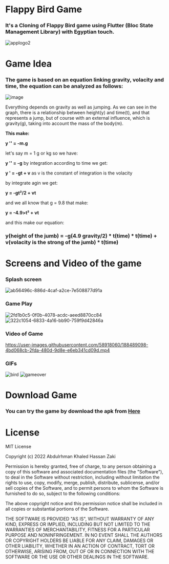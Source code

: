 # Flappy Bird Game
### It's a Cloning of Flappy Bird game using Flutter (Bloc State Management Library) with Egyptian touch.
![applogo2](https://user-images.githubusercontent.com/58918060/188484031-128a1a7a-198f-412d-84c4-794f80fd4bcc.png)
# Game Idea
### The game is based on an equation linking gravity, volacity and time, the equation can be analyzed as follows:
![image](https://user-images.githubusercontent.com/58918060/188485587-1a7a15ab-7c8b-412f-b816-87c4f6afebef.png)

Everything depends on gravity as well as jumping. As we can see in the graph, there is a relationship between height(y) and time(t), and that represents a jump, but of course with an external influence, which is gravity(g), taking into account the mass of the body(m).

**This make:**

**y '' = -m.g**

let's say m = 1 g or kg so we have:

**y '' = -g** by integration according to time we get:

**y ' = -gt + v** as v is the constant of integration is the volacity

by integrate agin we get:

**y = -gt²/2 + vt**

and we all know that g = 9.8 that make:

**y = -4.9>t² + vt**

and this make our equation:

### y(height of the jumb) = -g(4.9 gravity/2) * t(time) * t(time) + v(volacity is the strong of the jumb) * t(time)

# Screens and Video of the game
### Splash screen
![ab56496c-886d-4caf-a2ce-7e508877d91a](https://user-images.githubusercontent.com/58918060/188489012-8c1235d8-1494-4188-90af-0d716dad4d6a.jpg)

### Game Play
![2fd1b0c5-0f0b-4078-acdc-aeed8870cc84](https://user-images.githubusercontent.com/58918060/188489033-ff2ad24e-45bd-4e79-81d4-f8c79db3a543.jpg)
![322c1054-6833-4a16-bb90-759f9d42846a](https://user-images.githubusercontent.com/58918060/188489040-47803f21-b7ab-4b02-a15f-cac531f6f2b0.jpg)

### Video of Game
https://user-images.githubusercontent.com/58918060/188489098-4bd068cb-2fda-480d-9d8e-e6eb341cd09d.mp4

### GIFs
![bird](https://user-images.githubusercontent.com/58918060/188489160-2ae0697a-d9aa-4a6b-9509-c004991fb617.gif)
![gameover](https://user-images.githubusercontent.com/58918060/188489164-0eb2db13-d3c2-45da-a9da-a316b3562b97.gif)

# Download Game
### You can try the game by download the apk from **[Here](https://www.mediafire.com/file/lflabr2soqxg8iq/FlappyBird_BodyKh_2022.apk/file)**

# License

MIT License

Copyright (c) 2022 Abdulrhman Khaled Hassan Zaki

Permission is hereby granted, free of charge, to any person obtaining a copy
of this software and associated documentation files (the "Software"), to deal
in the Software without restriction, including without limitation the rights
to use, copy, modify, merge, publish, distribute, sublicense, and/or sell
copies of the Software, and to permit persons to whom the Software is
furnished to do so, subject to the following conditions:

The above copyright notice and this permission notice shall be included in all
copies or substantial portions of the Software.

THE SOFTWARE IS PROVIDED "AS IS", WITHOUT WARRANTY OF ANY KIND, EXPRESS OR
IMPLIED, INCLUDING BUT NOT LIMITED TO THE WARRANTIES OF MERCHANTABILITY,
FITNESS FOR A PARTICULAR PURPOSE AND NONINFRINGEMENT. IN NO EVENT SHALL THE
AUTHORS OR COPYRIGHT HOLDERS BE LIABLE FOR ANY CLAIM, DAMAGES OR OTHER
LIABILITY, WHETHER IN AN ACTION OF CONTRACT, TORT OR OTHERWISE, ARISING FROM,
OUT OF OR IN CONNECTION WITH THE SOFTWARE OR THE USE OR OTHER DEALINGS IN THE
SOFTWARE.









